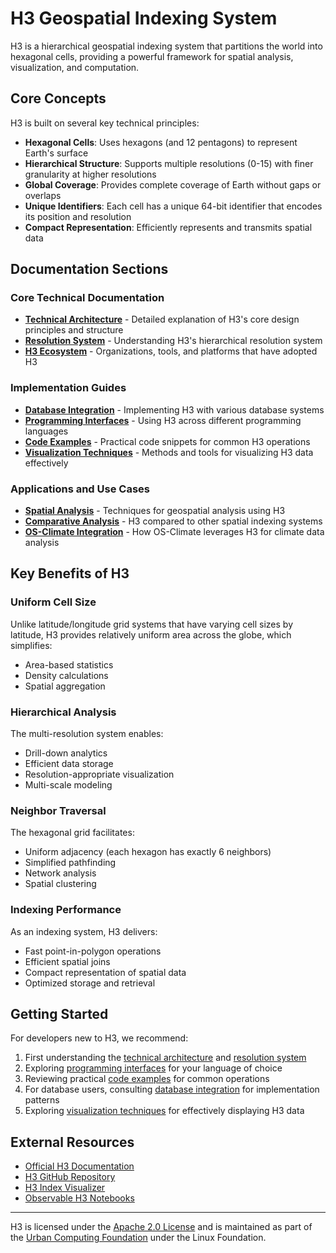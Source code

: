 # H3 Geospatial Indexing System

H3 is a hierarchical geospatial indexing system that partitions the world into hexagonal cells, providing a powerful framework for spatial analysis, visualization, and computation.

## Core Concepts

H3 is built on several key technical principles:

- **Hexagonal Cells**: Uses hexagons (and 12 pentagons) to represent Earth's surface
- **Hierarchical Structure**: Supports multiple resolutions (0-15) with finer granularity at higher resolutions
- **Global Coverage**: Provides complete coverage of Earth without gaps or overlaps
- **Unique Identifiers**: Each cell has a unique 64-bit identifier that encodes its position and resolution
- **Compact Representation**: Efficiently represents and transmits spatial data

## Documentation Sections

### Core Technical Documentation

- [**Technical Architecture**](architecture.md) - Detailed explanation of H3's core design principles and structure
- [**Resolution System**](resolution_system.md) - Understanding H3's hierarchical resolution system
- [**H3 Ecosystem**](ecosystem.md) - Organizations, tools, and platforms that have adopted H3

### Implementation Guides

- [**Database Integration**](database_integration.md) - Implementing H3 with various database systems
- [**Programming Interfaces**](programming_interfaces.md) - Using H3 across different programming languages
- [**Code Examples**](code_examples.md) - Practical code snippets for common H3 operations
- [**Visualization Techniques**](visualization_techniques.md) - Methods and tools for visualizing H3 data effectively

### Applications and Use Cases

- [**Spatial Analysis**](spatial_analysis.md) - Techniques for geospatial analysis using H3
- [**Comparative Analysis**](comparative_analysis.md) - H3 compared to other spatial indexing systems
- [**OS-Climate Integration**](os_climate_integration.md) - How OS-Climate leverages H3 for climate data analysis

## Key Benefits of H3

### Uniform Cell Size

Unlike latitude/longitude grid systems that have varying cell sizes by latitude, H3 provides relatively uniform area across the globe, which simplifies:
- Area-based statistics
- Density calculations
- Spatial aggregation

### Hierarchical Analysis

The multi-resolution system enables:
- Drill-down analytics
- Efficient data storage
- Resolution-appropriate visualization
- Multi-scale modeling

### Neighbor Traversal

The hexagonal grid facilitates:
- Uniform adjacency (each hexagon has exactly 6 neighbors)
- Simplified pathfinding
- Network analysis
- Spatial clustering

### Indexing Performance

As an indexing system, H3 delivers:
- Fast point-in-polygon operations
- Efficient spatial joins
- Compact representation of spatial data
- Optimized storage and retrieval

## Getting Started

For developers new to H3, we recommend:

1. First understanding the [technical architecture](architecture.md) and [resolution system](resolution_system.md)
2. Exploring [programming interfaces](programming_interfaces.md) for your language of choice
3. Reviewing practical [code examples](code_examples.md) for common operations
4. For database users, consulting [database integration](database_integration.md) for implementation patterns
5. Exploring [visualization techniques](visualization_techniques.md) for effectively displaying H3 data

## External Resources

- [Official H3 Documentation](https://h3geo.org/docs/)
- [H3 GitHub Repository](https://github.com/uber/h3)
- [H3 Index Visualizer](https://wolf-h3-viewer.glitch.me/)
- [Observable H3 Notebooks](https://observablehq.com/collection/@nrabinowitz/h3-tutorials)

---

H3 is licensed under the [Apache 2.0 License](https://github.com/uber/h3/blob/master/LICENSE) and is maintained as part of the [Urban Computing Foundation](https://uc.foundation/) under the Linux Foundation. 